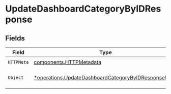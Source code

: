 # UpdateDashboardCategoryByIDResponse


## Fields

| Field                                                                                                                     | Type                                                                                                                      | Required                                                                                                                  | Description                                                                                                               |
| ------------------------------------------------------------------------------------------------------------------------- | ------------------------------------------------------------------------------------------------------------------------- | ------------------------------------------------------------------------------------------------------------------------- | ------------------------------------------------------------------------------------------------------------------------- |
| `HTTPMeta`                                                                                                                | [components.HTTPMetadata](../../models/components/httpmetadata.md)                                                        | :heavy_check_mark:                                                                                                        | N/A                                                                                                                       |
| `Object`                                                                                                                  | [*operations.UpdateDashboardCategoryByIDResponseBody](../../models/operations/updatedashboardcategorybyidresponsebody.md) | :heavy_minus_sign:                                                                                                        | a list of DashboardCategory objects                                                                                       |